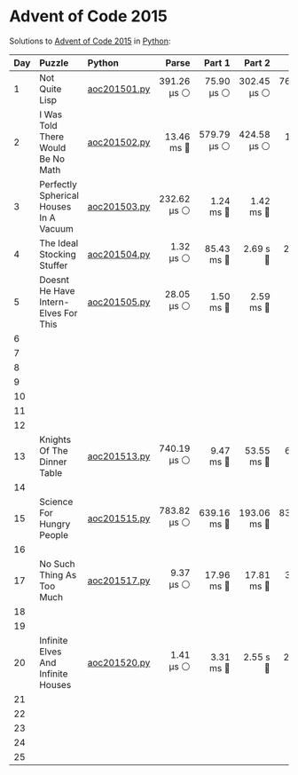 # Advent of Code 2015

Solutions to [Advent of Code 2015](https://adventofcode.com/2015/) in [Python](https://www.python.org/):

| Day  | Puzzle                                 | Python                                                                 |       Parse |      Part 1 |      Part 2 |       Total |
| :--- | :------------------------------------- | :--------------------------------------------------------------------- | ----------: | ----------: | ----------: | ----------: |
| 1    | Not Quite Lisp                         | [aoc201501.py](01_not_quite_lisp/aoc201501.py)                         | 391.26 μs ⚪️ |  75.90 μs ⚪️ | 302.45 μs ⚪️ | 769.60 μs ⚪️ |
| 2    | I Was Told There Would Be No Math      | [aoc201502.py](02_i_was_told_there_would_be_no_math/aoc201502.py)      |  13.46 ms 🔵 | 579.79 μs ⚪️ | 424.58 μs ⚪️ |  14.46 ms 🔵 |
| 3    | Perfectly Spherical Houses In A Vacuum | [aoc201503.py](03_perfectly_spherical_houses_in_a_vacuum/aoc201503.py) | 232.62 μs ⚪️ |   1.24 ms 🔵 |   1.42 ms 🔵 |   2.89 ms 🔵 |
| 4    | The Ideal Stocking Stuffer             | [aoc201504.py](04_the_ideal_stocking_stuffer/aoc201504.py)             |   1.32 μs ⚪️ |  85.43 ms 🔵 |    2.69 s 🔴 |    2.78 s 🔴 |
| 5    | Doesnt He Have Intern-Elves For This   | [aoc201505.py](05_doesnt_he_have_intern-elves_for_this/aoc201505.py)   |  28.05 μs ⚪️ |   1.50 ms 🔵 |   2.59 ms 🔵 |   4.12 ms 🔵 |
| 6    |                                        |                                                                        |             |             |             |             |
| 7    |                                        |                                                                        |             |             |             |             |
| 8    |                                        |                                                                        |             |             |             |             |
| 9    |                                        |                                                                        |             |             |             |             |
| 10   |                                        |                                                                        |             |             |             |             |
| 11   |                                        |                                                                        |             |             |             |             |
| 12   |                                        |                                                                        |             |             |             |             |
| 13   | Knights Of The Dinner Table            | [aoc201513.py](13_knights_of_the_dinner_table/aoc201513.py)            | 740.19 μs ⚪️ |   9.47 ms 🔵 |  53.55 ms 🔵 |  63.76 ms 🔵 |
| 14   |                                        |                                                                        |             |             |             |             |
| 15   | Science For Hungry People              | [aoc201515.py](15_science_for_hungry_people/aoc201515.py)              | 783.82 μs ⚪️ | 639.16 ms 🔵 | 193.06 ms 🔵 | 833.00 ms 🔵 |
| 16   |                                        |                                                                        |             |             |             |             |
| 17   | No Such Thing As Too Much              | [aoc201517.py](17_no_such_thing_as_too_much/aoc201517.py)              |   9.37 μs ⚪️ |  17.96 ms 🔵 |  17.81 ms 🔵 |  35.77 ms 🔵 |
| 18   |                                        |                                                                        |             |             |             |             |
| 19   |                                        |                                                                        |             |             |             |             |
| 20   | Infinite Elves And Infinite Houses     | [aoc201520.py](20_infinite_elves_and_infinite_houses/aoc201520.py)     |   1.41 μs ⚪️ |   3.31 ms 🔵 |    2.55 s 🔴 |    2.55 s 🔴 |
| 21   |                                        |                                                                        |             |             |             |             |
| 22   |                                        |                                                                        |             |             |             |             |
| 23   |                                        |                                                                        |             |             |             |             |
| 24   |                                        |                                                                        |             |             |             |             |
| 25   |                                        |                                                                        |             |             |             |             |

